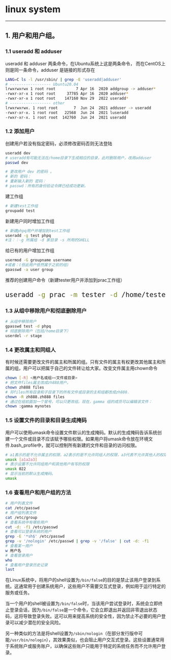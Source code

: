 # **linux system**

---

## 1. 用户和用户组。</font>

### 1.1 useradd 和 adduser 
useradd 和 adduser 两条命令，在Ubuntu系统上这是两条命令，
而在CentOS上则是同一条命令，adduser 是链接的形式存在

```sh
LANG=C ls -l /usr/sbin/ | grep -E 'useradd|adduser'
# ------------------ Ubuntu20.04
lrwxrwxrwx 1 root root         7 Apr 16  2020 addgroup -> adduser*
-rwxr-xr-x 1 root root     37785 Apr 16  2020 adduser*
-rwxr-xr-x 1 root root    147160 Nov 29  2022 useradd*
# ------------------ other
lrwxrwxrwx. 1 root root       7  Jun 24  2021 adduser -> useradd
-rwxr-xr-x. 1 root root   22568  Jun 24  2021 luseradd
-rwxr-xr-x. 1 root root  142760  Jun 24  2021 useradd

```

### 1.2 添加用户

创建用户若没有指定密码，必须修改密码否则无法登陆

```sh
useradd dev
# useradd有可能无法在/home目录下生成相应的目录，此时删除用户，改用adduser
passwd dev

# 更改用户 dev 的密码 。
# 新的 密码：
# 重新输入新的 密码：
# passwd：所有的身份验证令牌已经成功更新。
```

建工作组
```sh
# 新建test工作组
groupadd test
```

新建用户同时增加工作组
```sh
# 新建phpq用户并增加到test工作组
useradd -g test phpq
#注：：-g 所属组 -d 家目录 -s 所用的SHELL
```

给已有的用户增加工作组
```sh
usermod -G groupname username
#或者：(但此用户依然属于之前的组)
gpasswd -a user group
```

推荐的创建用户命令（新建tester用户并添加到prac工作组）
<font bold="true" size="5">
```sh
useradd -g prac -m tester -d /home/tester -s /bin/bash
```
</font>

### 1.3 从组中移除用户和彻底删除用户
```sh
# 从组中移除用户
gpasswd test -d phpq
# 彻底删除用户（包括/home目录下）
userdel -r stage
```

### 1.4 更改属主和同组人

有时候还需要更改文件的属主和所属的组。只有文件的属主有权更改其他属主和所属的组，用户可以把属于自己的文件转让给大家。改变文件属主用chown命令

```sh
chown [-R] <用户名或组><文件或目录>
# 把文件files属主改成zh888用户。
chown zh888 files
# 将files所有目录和子目录下的所有文件或目录的主和组都改成zh888.
chown -R zh888.zh888 files
# 通过在组前面加一个冒号，可以只更改组。现在，gamma 组的成员可以编辑该文件：
chown :gamma mynotes
```

### 1.5 设置文件的目录和目录生成掩码

用户可以使用umask命令设置文件默认的生成掩码。默认的生成掩码告诉系统创建一个文件或目录不应该赋予哪些权限。如果用户将umask命令放在环境文件.bash_profile中，就可以控制所有新建的文件和目录的访问权限。

```sh
# a1表示的是不允许属主的权限，a2表示的是不允许同组人的权限，a3代表不允许其他人的权限。
umask [a1a2a3]
# 表示设置不允许同组用户和其他用户有写的权限
umask 022
# 显示当前的默认生成掩码。
umask
```

### 1.6 查看用户和用户组的方法

```sh
# 用户列表文件
cat /etc/passwd
# 用户组列表文件
cat /etc/group
# 查看系统中有哪些用户
cut -d: -f1 /etc/passwd
# 查看可以登录系统的用户
grep -E '*sh$' /etc/passwd
grep -v '/nologin' /etc/passwd | grep -v '/false' | cut -d: -f1
# 查看某一用户
w 用户名
# 查看登录用户
who
# 查看用户登录历史记录
last
```

在Linux系统中，将用户的shell设置为`/bin/false`的目的是禁止该用户登录到系统。这通常用于创建系统用户，这些用户不需要交互式登录，例如用于运行特定的服务或任务。

当一个用户的shell被设置为`/bin/false`时，当该用户尝试登录时，系统会立即终止登录会话，因为`/bin/false`是一个命令，它会立即退出并返回非零退出状态码，这将导致登录失败。这可以用来提高系统的安全性，因为禁止不必要的用户登录可以减少潜在的安全风险。

另一种类似的方法是将shell设置为`/sbin/nologin`（在部分发行版中可能`/usr/bin/nologin`），其效果类似，也会阻止用户交互式登录。这些设置通常用于系统账户或服务账户，以确保这些账户只能用于特定的系统任务而不允许用户登录。
